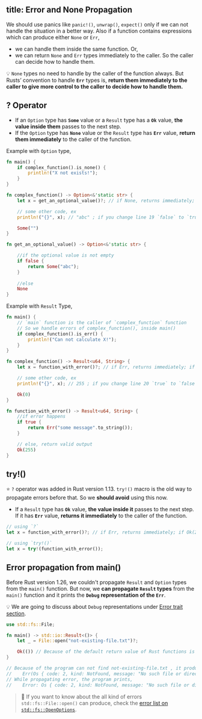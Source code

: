 title: Error and None Propagation
---

We should use panics like `panic!()`, `unwrap()`, `expect()` only if we can not handle the situation in a better way. Also if a function contains expressions which can produce either `None` or `Err`, 
- we can handle them inside the same function. Or,
- we can return `None` and `Err` types immediately to the caller. So the caller can decide how to handle them.

💡 `None` types no need to handle by the caller of the function always. But Rusts’ convention to handle **`Err`** types is, **return them immediately to the caller to give more control to the caller to decide how to handle them.**

## ? Operator

- If an `Option` type has **`Some`** value or a `Result` type has a **`Ok`** value, **the value inside them** passes to the next step.
- If the `Option` type has **`None`** value or the `Result` type has **`Err`** value, **return them immediately** to the caller of the function.

Example with `Option` type,

```rust
fn main() {
    if complex_function().is_none() {
        println!("X not exists!");
    }
}

fn complex_function() -> Option<&'static str> {
    let x = get_an_optional_value()?; // if None, returns immediately; if Some("abc"), set x to "abc"

    // some other code, ex
    println!("{}", x); // "abc" ; if you change line 19 `false` to `true` 

    Some("")
}

fn get_an_optional_value() -> Option<&'static str> {

    //if the optional value is not empty
    if false {
        return Some("abc");
    }
    
    //else
    None
}
```

Example with `Result` Type,

```rust
fn main() {
    // `main` function is the caller of `complex_function` function
    // So we handle errors of complex_function(), inside main()
    if complex_function().is_err() {
        println!("Can not calculate X!");
    }
}

fn complex_function() -> Result<u64, String> {
    let x = function_with_error()?; // if Err, returns immediately; if Ok(255), set x to 255

    // some other code, ex
    println!("{}", x); // 255 ; if you change line 20 `true` to `false`

    Ok(0)
}

fn function_with_error() -> Result<u64, String> {
    //if error happens
    if true {
        return Err("some message".to_string());
    }

    // else, return valid output
    Ok(255)
}
```

## try!()

⭐ `?` operator was added in Rust version 1.13. `try!()` macro is the old way to propagate errors before that. So we **should avoid** using this now.

- If a `Result` type has **`Ok`** value, **the value inside it** passes to the next step. If it has **`Err`** value, **returns it immediately** to the caller of the function.

```rust
// using `?`
let x = function_with_error()?; // if Err, returns immediately; if Ok(255), set x to 255

// using `try!()`
let x = try!(function_with_error());
```

## Error propagation from main()

Before Rust version 1.26, we couldn't propagate `Result` and `Option` types from the `main()` function. But now, we **can propagate `Result` types** from the `main()` function and it prints the **`Debug` representation of the `Err`**.

💡 We are going to discuss about `Debug` representations under [Error trait section](e7.custom_error_types.html#Error-trait).

```rust
use std::fs::File;

fn main() -> std::io::Result<()> {
    let _ = File::open("not-existing-file.txt")?;

    Ok(()) // Because of the default return value of Rust functions is an empty tuple/ ()
}

// Because of the program can not find not-existing-file.txt , it produces,
//    Err(Os { code: 2, kind: NotFound, message: "No such file or directory" })
// While propagating error, the program prints,
//    Error: Os { code: 2, kind: NotFound, message: "No such file or directory" }
```

> 💯 If you want to know about the all kind of errors `std::fs::File::open()` can produce, check the [error list on `std::fs::OpenOptions`](https://doc.rust-lang.org/std/fs/struct.OpenOptions.html#errors).
